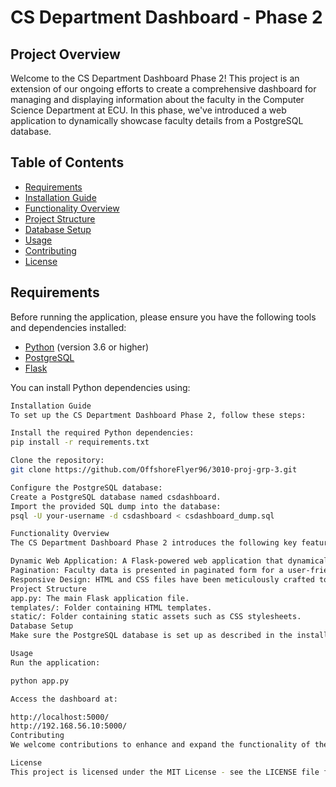 # CS Department Dashboard - Phase 2

## Project Overview

Welcome to the CS Department Dashboard Phase 2! This project is an extension of our ongoing efforts to create a comprehensive dashboard for managing and displaying information about the faculty in the Computer Science Department at ECU. In this phase, we've introduced a web application to dynamically showcase faculty details from a PostgreSQL database.

## Table of Contents

- [Requirements](#requirements)
- [Installation Guide](#installation-guide)
- [Functionality Overview](#functionality-overview)
- [Project Structure](#project-structure)
- [Database Setup](#database-setup)
- [Usage](#usage)
- [Contributing](#contributing)
- [License](#license)

## Requirements

Before running the application, please ensure you have the following tools and dependencies installed:

- [Python](https://www.python.org/downloads/) (version 3.6 or higher)
- [PostgreSQL](https://www.postgresql.org/download/)
- [Flask](https://flask.palletsprojects.com/en/2.0.x/)

You can install Python dependencies using:

```bash
Installation Guide
To set up the CS Department Dashboard Phase 2, follow these steps:

Install the required Python dependencies:
pip install -r requirements.txt

Clone the repository:
git clone https://github.com/OffshoreFlyer96/3010-proj-grp-3.git

Configure the PostgreSQL database:
Create a PostgreSQL database named csdashboard.
Import the provided SQL dump into the database:
psql -U your-username -d csdashboard < csdashboard_dump.sql

Functionality Overview
The CS Department Dashboard Phase 2 introduces the following key features:

Dynamic Web Application: A Flask-powered web application that dynamically displays faculty information.
Pagination: Faculty data is presented in paginated form for a user-friendly experience.
Responsive Design: HTML and CSS files have been meticulously crafted to ensure a seamless experience across various devices.
Project Structure
app.py: The main Flask application file.
templates/: Folder containing HTML templates.
static/: Folder containing static assets such as CSS stylesheets.
Database Setup
Make sure the PostgreSQL database is set up as described in the installation steps. The provided SQL dump (csdashboard_dump.sql) contains sample data for testing.

Usage
Run the application:

python app.py

Access the dashboard at:

http://localhost:5000/
http://192.168.56.10:5000/
Contributing
We welcome contributions to enhance and expand the functionality of the CS Department Dashboard. Feel free to fork the repository, create a new branch, and submit pull requests.

License
This project is licensed under the MIT License - see the LICENSE file for details.

